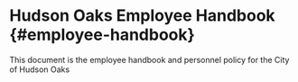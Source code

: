 # Hudson Oaks Employee Handbook {#employee-handbook}

This document is the employee handbook and personnel policy for the City of Hudson Oaks

